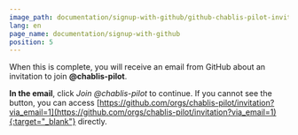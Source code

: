```yaml
---
image_path: documentation/signup-with-github/github-chablis-pilot-invitation.jpg
lang: en
page_name: documentation/signup-with-github
position: 5
---
```


When this is complete, you will receive an email from GitHub about an invitation to join __@chablis-pilot__.

__In the email__, click *Join @chablis-pilot* to continue. If you cannot see the button, you can access [https://github.com/orgs/chablis-pilot/invitation?via_email=1](https://github.com/orgs/chablis-pilot/invitation?via_email=1){:target="_blank"} directly.
